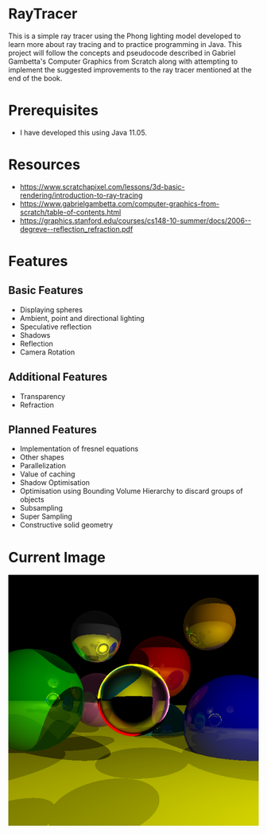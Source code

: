 # RayTracer
This is a simple ray tracer using the Phong lighting model developed to learn more about ray tracing and to practice programming in Java. This project will follow the concepts and pseudocode described in Gabriel Gambetta's Computer Graphics from Scratch along with attempting to implement the suggested improvements to the ray tracer mentioned at the end of the book.

# Prerequisites
- I have developed this using Java 11.05.

# Resources
- https://www.scratchapixel.com/lessons/3d-basic-rendering/introduction-to-ray-tracing
- https://www.gabrielgambetta.com/computer-graphics-from-scratch/table-of-contents.html
- https://graphics.stanford.edu/courses/cs148-10-summer/docs/2006--degreve--reflection_refraction.pdf

# Features
## Basic Features
- Displaying spheres
- Ambient, point and directional lighting
- Speculative reflection
- Shadows
- Reflection
- Camera Rotation

## Additional Features
- Transparency
- Refraction

## Planned Features
- Implementation of fresnel equations
- Other shapes
- Parallelization
- Value of caching
- Shadow Optimisation
- Optimisation using Bounding Volume Hierarchy to discard groups of objects
- Subsampling
- Super Sampling
- Constructive solid geometry

# Current Image

![image.png](https://github.com/SuspiciousWaveforms/RayTracer/blob/master/image.png)
